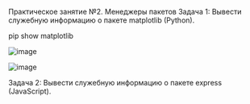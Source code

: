 Практическое занятие №2. Менеджеры пакетов
Задача 1: Вывести служебную информацию о пакете matplotlib (Python).

pip show matplotlib

![image](https://github.com/user-attachments/assets/0f351811-6e57-46fa-9322-1f835989806a)

![image](https://github.com/user-attachments/assets/ca8143af-8a22-4fdc-9731-2b704dfcaf4b)

Задача 2: Вывести служебную информацию о пакете express (JavaScript).

